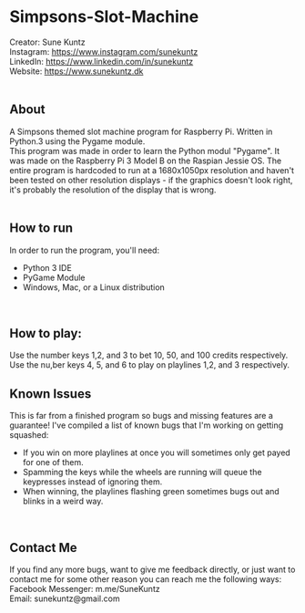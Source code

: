 # Simpsons-Slot-Machine
Creator: Sune Kuntz <br>
Instagram: https://www.instagram.com/sunekuntz <br>
LinkedIn: https://www.linkedin.com/in/sunekuntz <br>
Website: https://www.sunekuntz.dk <br><br>

<h2> About </h2>
A Simpsons themed slot machine program for Raspberry Pi. Written in Python.3 using the Pygame module. <br> This program was made in order to learn the Python modul "Pygame". It was made on the Raspberry Pi 3 Model B on the Raspian Jessie OS. The entire program is hardcoded to run at a 1680x1050px resolution and haven't been tested on other resolution displays - if the graphics doesn't look right, it's probably the resolution of the display that is wrong. 
<br><br>
<h2>How to run</h2>
In order to run the program, you'll need:<br>
<ul>
  <li>Python 3 IDE</li>
  <li>PyGame Module</li>
  <li>Windows, Mac, or a Linux distribution</li>
</ul>

<br>
<h2>How to play:</h2>
Use the number keys 1,2, and 3 to bet 10, 50, and 100 credits respectively.<br>
Use the nu,ber keys 4, 5, and 6 to play on playlines 1,2, and 3 respectively.

<br>
<h2>Known Issues</h2>
This is far from a finished program so bugs and missing features are a guarantee! I've compiled a list of known bugs that I'm working on getting squashed:
<ul>
  <li>If you win on more playlines at once you will sometimes only get payed for one of them.</li>
  <li>Spamming the keys while the wheels are running will queue the keypresses instead of ignoring them.</li>
  <li>When winning, the playlines flashing green sometimes bugs out and blinks in a weird way.</li>
</ul>

<br>
<h2>Contact Me</h2>
If you find any more bugs, want to give me feedback directly, or just want to contact me for some other reason you can reach me the following ways: <br>
Facebook Messenger: m.me/SuneKuntz <br>
Email: sunekuntz@gmail.com
